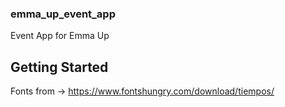 ### emma_up_event_app

Event App for Emma Up

## Getting Started

Fonts from -> https://www.fontshungry.com/download/tiempos/
